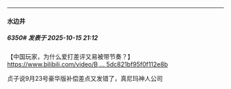 ﻿
*****

####  水边井  
##### 6350#       发表于 2025-10-15 21:12

【中国玩家，为什么爱打差评又易被带节奏？】 [https://www.bilibili.com/video/B ... 5dc821bf95f0f112e8b](https://www.bilibili.com/video/BV1oS4kzAEDR/?share_source=copy_web&amp;vd_source=402b6913c4d755dc821bf95f0f112e8b)

贞子说9月23号豪华版补偿差点又发错了，真尼玛神人公司

